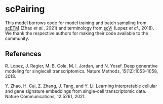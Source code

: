 # scPairing

This model borrows code for model training and batch sampling from [scETM](https://github.com/hui2000ji/scETM) (Zhao *et al.*, 2021) and terminology from [scVI](https://github.com/scverse/scvi-tools) (Lopez *et al.*, 2018).
We thank the respective authors for making their code available to the community.

## References

R. Lopez, J. Regier, M. B. Cole, M. I. Jordan, and N. Yosef. Deep generative modeling for singlecell
transcriptomics. Nature Methods, 15(12):1053–1058, 2018.

Y. Zhao, H. Cai, Z. Zhang, J. Tang, and Y. Li. Learning interpretable cellular and gene signature
embeddings from single-cell transcriptomic data. Nature Communications, 12:5261, 2021.